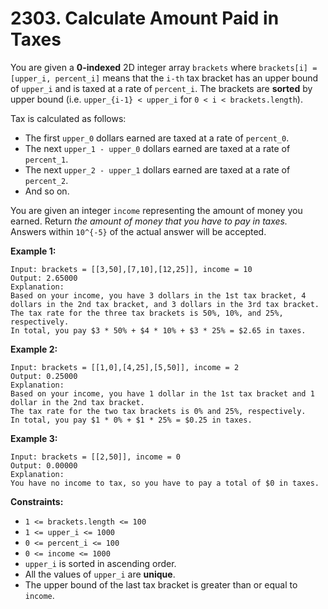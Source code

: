 # 2303. Calculate Amount Paid in Taxes

You are given a **0-indexed** 2D integer array `brackets` where `brackets[i] = [upper_i, percent_i]` means that the `i-th` tax bracket has an upper bound of `upper_i` and is taxed at a rate of `percent_i`. The brackets are **sorted** by upper bound (i.e. `upper_{i-1} < upper_i` for `0 < i < brackets.length`).

Tax is calculated as follows:

- The first `upper_0` dollars earned are taxed at a rate of `percent_0`.
- The next `upper_1 - upper_0` dollars earned are taxed at a rate of `percent_1`.
- The next `upper_2 - upper_1` dollars earned are taxed at a rate of `percent_2`.
- And so on.

You are given an integer `income` representing the amount of money you earned. Return *the amount of money that you have to pay in taxes.* Answers within `10^{-5}` of the actual answer will be accepted.

**Example 1:**

```()
Input: brackets = [[3,50],[7,10],[12,25]], income = 10
Output: 2.65000
Explanation:
Based on your income, you have 3 dollars in the 1st tax bracket, 4 dollars in the 2nd tax bracket, and 3 dollars in the 3rd tax bracket.
The tax rate for the three tax brackets is 50%, 10%, and 25%, respectively.
In total, you pay $3 * 50% + $4 * 10% + $3 * 25% = $2.65 in taxes.
```

**Example 2:**

```()
Input: brackets = [[1,0],[4,25],[5,50]], income = 2
Output: 0.25000
Explanation:
Based on your income, you have 1 dollar in the 1st tax bracket and 1 dollar in the 2nd tax bracket.
The tax rate for the two tax brackets is 0% and 25%, respectively.
In total, you pay $1 * 0% + $1 * 25% = $0.25 in taxes.
```

**Example 3:**

```()
Input: brackets = [[2,50]], income = 0
Output: 0.00000
Explanation:
You have no income to tax, so you have to pay a total of $0 in taxes.
```

**Constraints:**

- `1 <= brackets.length <= 100`
- `1 <= upper_i <= 1000`
- `0 <= percent_i <= 100`
- `0 <= income <= 1000`
- `upper_i` is sorted in ascending order.
- All the values of `upper_i` are **unique**.
- The upper bound of the last tax bracket is greater than or equal to `income`.
